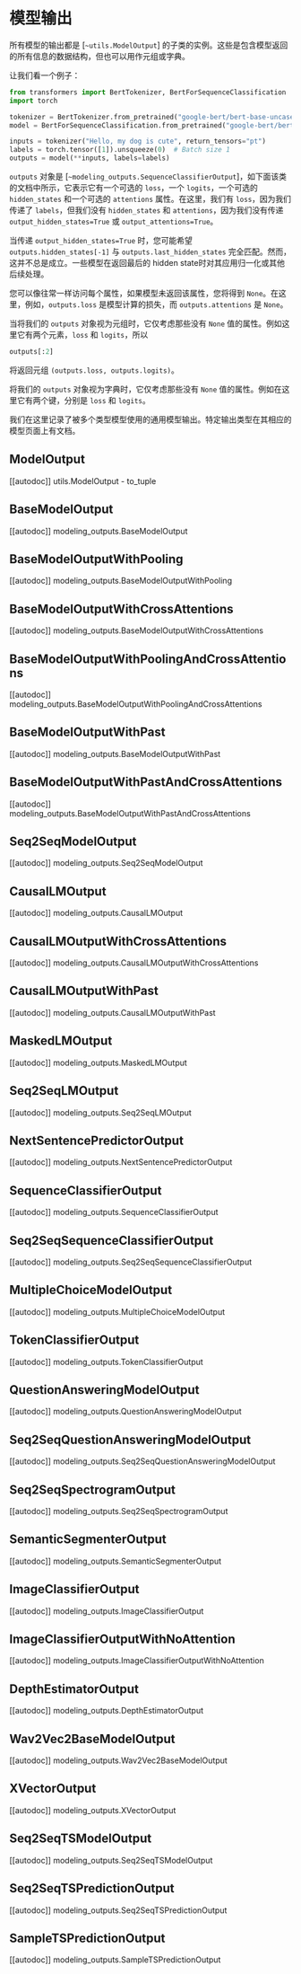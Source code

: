 <!--Copyright 2020 The HuggingFace Team. All rights reserved.

Licensed under the Apache License, Version 2.0 (the "License"); you may not use this file except in compliance with
the License. You may obtain a copy of the License at

http://www.apache.org/licenses/LICENSE-2.0

Unless required by applicable law or agreed to in writing, software distributed under the License is distributed on
an "AS IS" BASIS, WITHOUT WARRANTIES OR CONDITIONS OF ANY KIND, either express or implied. See the License for the
specific language governing permissions and limitations under the License.

⚠️ Note that this file is in Markdown but contain specific syntax for our doc-builder (similar to MDX) that may not be
rendered properly in your Markdown viewer.

-->

# 模型输出

所有模型的输出都是 [`~utils.ModelOutput`] 的子类的实例。这些是包含模型返回的所有信息的数据结构，但也可以用作元组或字典。

让我们看一个例子：

```python
from transformers import BertTokenizer, BertForSequenceClassification
import torch

tokenizer = BertTokenizer.from_pretrained("google-bert/bert-base-uncased")
model = BertForSequenceClassification.from_pretrained("google-bert/bert-base-uncased")

inputs = tokenizer("Hello, my dog is cute", return_tensors="pt")
labels = torch.tensor([1]).unsqueeze(0)  # Batch size 1
outputs = model(**inputs, labels=labels)
```

`outputs` 对象是 [`~modeling_outputs.SequenceClassifierOutput`]，如下面该类的文档中所示，它表示它有一个可选的 `loss`，一个 `logits`，一个可选的 `hidden_states` 和一个可选的 `attentions` 属性。在这里，我们有 `loss`，因为我们传递了 `labels`，但我们没有 `hidden_states` 和 `attentions`，因为我们没有传递 `output_hidden_states=True` 或 `output_attentions=True`。

<Tip>

当传递 `output_hidden_states=True` 时，您可能希望 `outputs.hidden_states[-1]` 与 `outputs.last_hidden_states` 完全匹配。然而，这并不总是成立。一些模型在返回最后的 hidden state时对其应用归一化或其他后续处理。

</Tip>


您可以像往常一样访问每个属性，如果模型未返回该属性，您将得到 `None`。在这里，例如，`outputs.loss` 是模型计算的损失，而 `outputs.attentions` 是 `None`。

当将我们的 `outputs` 对象视为元组时，它仅考虑那些没有 `None` 值的属性。例如这里它有两个元素，`loss` 和 `logits`，所以

```python
outputs[:2]
```

将返回元组 `(outputs.loss, outputs.logits)`。

将我们的 `outputs` 对象视为字典时，它仅考虑那些没有 `None` 值的属性。例如在这里它有两个键，分别是 `loss` 和 `logits`。

我们在这里记录了被多个类型模型使用的通用模型输出。特定输出类型在其相应的模型页面上有文档。

## ModelOutput

[[autodoc]] utils.ModelOutput
    - to_tuple

## BaseModelOutput

[[autodoc]] modeling_outputs.BaseModelOutput

## BaseModelOutputWithPooling

[[autodoc]] modeling_outputs.BaseModelOutputWithPooling

## BaseModelOutputWithCrossAttentions

[[autodoc]] modeling_outputs.BaseModelOutputWithCrossAttentions

## BaseModelOutputWithPoolingAndCrossAttentions

[[autodoc]] modeling_outputs.BaseModelOutputWithPoolingAndCrossAttentions

## BaseModelOutputWithPast

[[autodoc]] modeling_outputs.BaseModelOutputWithPast

## BaseModelOutputWithPastAndCrossAttentions

[[autodoc]] modeling_outputs.BaseModelOutputWithPastAndCrossAttentions

## Seq2SeqModelOutput

[[autodoc]] modeling_outputs.Seq2SeqModelOutput

## CausalLMOutput

[[autodoc]] modeling_outputs.CausalLMOutput

## CausalLMOutputWithCrossAttentions

[[autodoc]] modeling_outputs.CausalLMOutputWithCrossAttentions

## CausalLMOutputWithPast

[[autodoc]] modeling_outputs.CausalLMOutputWithPast

## MaskedLMOutput

[[autodoc]] modeling_outputs.MaskedLMOutput

## Seq2SeqLMOutput

[[autodoc]] modeling_outputs.Seq2SeqLMOutput

## NextSentencePredictorOutput

[[autodoc]] modeling_outputs.NextSentencePredictorOutput

## SequenceClassifierOutput

[[autodoc]] modeling_outputs.SequenceClassifierOutput

## Seq2SeqSequenceClassifierOutput

[[autodoc]] modeling_outputs.Seq2SeqSequenceClassifierOutput

## MultipleChoiceModelOutput

[[autodoc]] modeling_outputs.MultipleChoiceModelOutput

## TokenClassifierOutput

[[autodoc]] modeling_outputs.TokenClassifierOutput

## QuestionAnsweringModelOutput

[[autodoc]] modeling_outputs.QuestionAnsweringModelOutput

## Seq2SeqQuestionAnsweringModelOutput

[[autodoc]] modeling_outputs.Seq2SeqQuestionAnsweringModelOutput

## Seq2SeqSpectrogramOutput

[[autodoc]] modeling_outputs.Seq2SeqSpectrogramOutput

## SemanticSegmenterOutput

[[autodoc]] modeling_outputs.SemanticSegmenterOutput

## ImageClassifierOutput

[[autodoc]] modeling_outputs.ImageClassifierOutput

## ImageClassifierOutputWithNoAttention

[[autodoc]] modeling_outputs.ImageClassifierOutputWithNoAttention

## DepthEstimatorOutput

[[autodoc]] modeling_outputs.DepthEstimatorOutput

## Wav2Vec2BaseModelOutput

[[autodoc]] modeling_outputs.Wav2Vec2BaseModelOutput

## XVectorOutput

[[autodoc]] modeling_outputs.XVectorOutput

## Seq2SeqTSModelOutput

[[autodoc]] modeling_outputs.Seq2SeqTSModelOutput

## Seq2SeqTSPredictionOutput

[[autodoc]] modeling_outputs.Seq2SeqTSPredictionOutput

## SampleTSPredictionOutput

[[autodoc]] modeling_outputs.SampleTSPredictionOutput